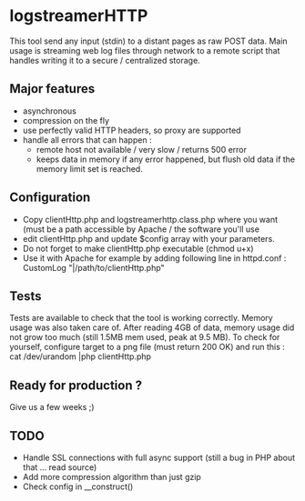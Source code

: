 logstreamerHTTP
===============
This tool send any input (stdin) to a distant pages as raw POST data.
Main usage is streaming web log files through network to a remote script 
that handles writing it to a secure / centralized storage.

Major features
--------------
* asynchronous 
* compression on the fly
* use perfectly valid HTTP headers, so proxy are supported
* handle all errors that can happen : 
  * remote host not available / very slow / returns 500 error
  * keeps data in memory if any error happened, but flush 
    old data if the memory limit set is reached.

Configuration
-------------
* Copy clientHttp.php and logstreamerhttp.class.php where you want (must be a path 
accessible by Apache / the software you'll use
* edit clientHttp.php and update $config array with your parameters.
* Do not forget to make clientHttp.php executable (chmod u+x)
* Use it with Apache for example by adding following line in httpd.conf : 
    CustomLog "|/path/to/clientHttp.php"

Tests
-----
Tests are available to check that the tool is working correctly.
Memory usage was also taken care of.
After reading 4GB of data, memory usage did not grow too much (still 1.5MB mem used, peak at 9.5 MB).
To check for yourself, configure target to a png file (must return 200 OK) and run this : 
cat /dev/urandom |php clientHttp.php

Ready for production ?
----------------------
Give us a few weeks ;)

TODO
----
* Handle SSL connections with full async support (still a bug in PHP about that ... read source)
* Add more compression algorithm than just gzip
* Check config in __construct()
 